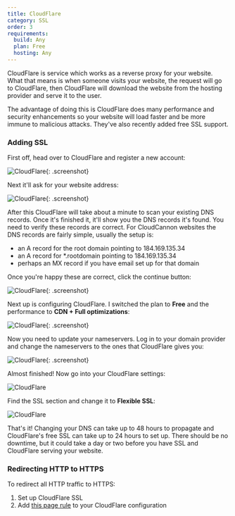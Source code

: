 ```yaml
---
title: CloudFlare
category: SSL
order: 3
requirements:
  build: Any
  plan: Free
  hosting: Any
---
```


CloudFlare is service which works as a reverse proxy for your website. What that means is when someone visits your website, the request will go to CloudFlare, then CloudFlare will download the website from the hosting provider and serve it to the user.

The advantage of doing this is CloudFlare does many performance and security enhancements so your website will load faster and be more immune to malicious attacks. They've also recently added free SSL support.


### Adding SSL

First off, head over to CloudFlare and register a new account:

![CloudFlare](/images/hosting/ssl/cloudflare/2.png){: .screenshot}

Next it'll ask for your website address:

![CloudFlare](/images/hosting/ssl/cloudflare/3.png){: .screenshot}

After this CloudFlare will take about a minute to scan your existing DNS records. Once it's finished it, it'll show you the DNS records it's found. You need to verify these records are correct. For CloudCannon websites the DNS records are fairly simple, usually the setup is:

* an A record for the root domain pointing to 184.169.135.34
* an A record for *.rootdomain pointing to 184.169.135.34
* perhaps an MX record if you have email set up for that domain

Once you're happy these are correct, click the continue button:

![CloudFlare](/images/hosting/ssl/cloudflare/4.png){: .screenshot}

Next up is configuring CloudFlare. I switched the plan to **Free** and the performance to **CDN + Full optimizations**:

![CloudFlare](/images/hosting/ssl/cloudflare/5.png){: .screenshot}

Now you need to update your nameservers. Log in to your domain provider and change the nameservers to the ones that CloudFlare gives you:

![CloudFlare](/images/hosting/ssl/cloudflare/6.png){: .screenshot}

Almost finished! Now go into your CloudFlare settings:

![CloudFlare](/images/hosting/ssl/cloudflare/7.png)

Find the SSL section and change it to **Flexible SSL**:

![CloudFlare](/images/hosting/ssl/cloudflare/8.png)

That's it! Changing your DNS can take up to 48 hours to propagate and CloudFlare's free SSL can take up to 24 hours to set up. There should be no downtime, but it could take a day or two before you have SSL and CloudFlare serving your website.


### Redirecting HTTP to HTTPS

To redirect all HTTP traffic to HTTPS:

1. Set up CloudFlare SSL
2. Add [this page rule](https://support.cloudflare.com/hc/en-us/articles/200170536-How-do-I-redirect-all-visitors-to-HTTPS-SSL-) to your CloudFlare configuration
